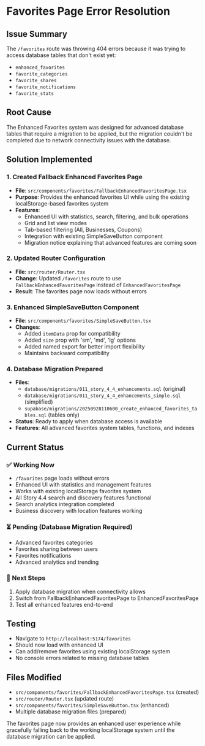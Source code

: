 # Favorites Page Error Resolution

## Issue Summary
The `/favorites` route was throwing 404 errors because it was trying to access database tables that don't exist yet:
- `enhanced_favorites`
- `favorite_categories`  
- `favorite_shares`
- `favorite_notifications`
- `favorite_stats`

## Root Cause
The Enhanced Favorites system was designed for advanced database tables that require a migration to be applied, but the migration couldn't be completed due to network connectivity issues with the database.

## Solution Implemented

### 1. Created Fallback Enhanced Favorites Page
- **File**: `src/components/favorites/FallbackEnhancedFavoritesPage.tsx`
- **Purpose**: Provides the enhanced favorites UI while using the existing localStorage-based favorites system
- **Features**:
  - Enhanced UI with statistics, search, filtering, and bulk operations
  - Grid and list view modes
  - Tab-based filtering (All, Businesses, Coupons)
  - Integration with existing SimpleSaveButton component
  - Migration notice explaining that advanced features are coming soon

### 2. Updated Router Configuration
- **File**: `src/router/Router.tsx`
- **Change**: Updated `/favorites` route to use `FallbackEnhancedFavoritesPage` instead of `EnhancedFavoritesPage`
- **Result**: The favorites page now loads without errors

### 3. Enhanced SimpleSaveButton Component
- **File**: `src/components/favorites/SimpleSaveButton.tsx`
- **Changes**:
  - Added `itemData` prop for compatibility
  - Added `size` prop with 'sm', 'md', 'lg' options
  - Added named export for better import flexibility
  - Maintains backward compatibility

### 4. Database Migration Prepared
- **Files**: 
  - `database/migrations/011_story_4_4_enhancements.sql` (original)
  - `database/migrations/011_story_4_4_enhancements_simple.sql` (simplified)
  - `supabase/migrations/20250928110600_create_enhanced_favorites_tables.sql` (tables only)
- **Status**: Ready to apply when database access is available
- **Features**: All advanced favorites system tables, functions, and indexes

## Current Status

### ✅ Working Now
- `/favorites` page loads without errors
- Enhanced UI with statistics and management features
- Works with existing localStorage favorites system
- All Story 4.4 search and discovery features functional
- Search analytics integration completed
- Business discovery with location features working

### ⏳ Pending (Database Migration Required)
- Advanced favorites categories
- Favorites sharing between users
- Favorites notifications
- Advanced analytics and trending

### 🎯 Next Steps
1. Apply database migration when connectivity allows
2. Switch from FallbackEnhancedFavoritesPage to EnhancedFavoritesPage
3. Test all enhanced features end-to-end

## Testing
- Navigate to `http://localhost:5174/favorites` 
- Should now load with enhanced UI
- Can add/remove favorites using existing localStorage system
- No console errors related to missing database tables

## Files Modified
- `src/components/favorites/FallbackEnhancedFavoritesPage.tsx` (created)
- `src/router/Router.tsx` (updated route)
- `src/components/favorites/SimpleSaveButton.tsx` (enhanced)
- Multiple database migration files (prepared)

The favorites page now provides an enhanced user experience while gracefully falling back to the working localStorage system until the database migration can be applied.